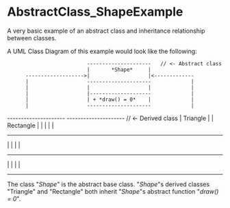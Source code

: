 # AbstractClass_ShapeExample
A very basic example of an abstract class and inheritance relationship between classes.

A UML Class Diagram of this example would look like the following:

                              ---------------------   // <- Abstract class
                              |       *Shape*     |
          ------------------->|                   |<-------------
          |                   ---------------------             |
          |                   |                   |             |
          |                   |--------------------             |
          |                   | + *draw() = 0*    |             |
          |                   ---------------------             |
  ---------------------                                 ---------------------   // <- Derived class
  |     Triangle      |                                 |     Rectangle     |
  |                   |                                 |                   |
  ---------------------                                 ---------------------
  |                   |                                 |                   |
  ---------------------                                 ---------------------
  |                   |                                 |                   |
  ---------------------                                 ---------------------

The class "*Shape*" is the abstract base class. 
"*Shape*"s derived classes "Triangle" and "Rectangle" both inherit "*Shape*"s abstract function "*draw() = 0*".
